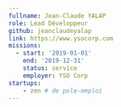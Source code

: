 ```yaml
---
fullname: Jean-Claude YALAP
role: Lead Développeur
github: jeanclaudeyalap
link: https://www.ysocorp.com
missions:
  - start: '2019-01-01'
    end: '2019-12-31'
    status: service
    employer: YSO Corp
startups:
    - zen # de pole-emploi
---
```

